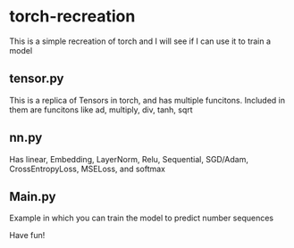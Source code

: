 # torch-recreation
This is a simple recreation of torch and I will see if I can use it to train a model

## tensor.py

This is a replica of Tensors in torch, and has multiple funcitons. Included in them are funcitons like ad, multiply, div, tanh, sqrt

## nn.py

Has linear, Embedding, LayerNorm, Relu, Sequential, SGD/Adam, CrossEntropyLoss, MSELoss, and softmax

## Main.py

Example in which you can train the model to predict number sequences

Have fun!

